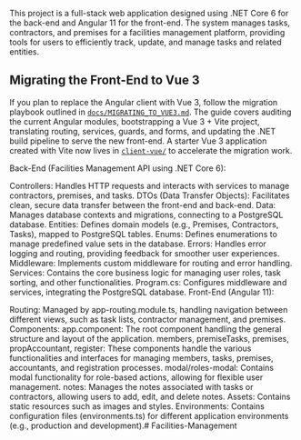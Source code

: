 This project is a full-stack web application designed using .NET Core 6 for the back-end and Angular 11 for the front-end. The system manages tasks, contractors, and premises for a facilities management platform, providing tools for users to efficiently track, update, and manage tasks and related entities.

## Migrating the Front-End to Vue 3

If you plan to replace the Angular client with Vue 3, follow the migration playbook outlined in [`docs/MIGRATING_TO_VUE3.md`](docs/MIGRATING_TO_VUE3.md). The guide covers auditing the current Angular modules, bootstrapping a Vue 3 + Vite project, translating routing, services, guards, and forms, and updating the .NET build pipeline to serve the new front-end. A starter Vue 3 application created with Vite now lives in [`client-vue/`](client-vue/) to accelerate the migration work.

Back-End (Facilities Management API using .NET Core 6):

Controllers: Handles HTTP requests and interacts with services to manage contractors, premises, and tasks.
DTOs (Data Transfer Objects): Facilitates clean, secure data transfer between the front-end and back-end.
Data: Manages database contexts and migrations, connecting to a PostgreSQL database.
Entities: Defines domain models (e.g., Premises, Contractors, Tasks), mapped to PostgreSQL tables.
Enums: Defines enumerations to manage predefined value sets in the database.
Errors: Handles error logging and routing, providing feedback for smoother user experiences.
Middleware: Implements custom middleware for routing and error handling.
Services: Contains the core business logic for managing user roles, task sorting, and other functionalities.
Program.cs: Configures middleware and services, integrating the PostgreSQL database.
Front-End (Angular 11):

Routing: Managed by app-routing.module.ts, handling navigation between different views, such as task lists, contractor management, and premises.
Components:
app.component: The root component handling the general structure and layout of the application.
members, premiseTasks, premises, propAccountant, register: These components handle the various functionalities and interfaces for managing members, tasks, premises, accountants, and registration processes.
modal/roles-modal: Contains modal functionality for role-based actions, allowing for flexible user management.
notes: Manages the notes associated with tasks or contractors, allowing users to add, edit, and delete notes.
Assets: Contains static resources such as images and styles.
Environments: Contains configuration files (environments.ts) for different application environments (e.g., production and development).# Facilities-Management
